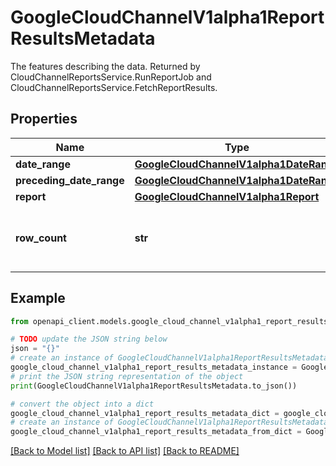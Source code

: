# GoogleCloudChannelV1alpha1ReportResultsMetadata

The features describing the data. Returned by CloudChannelReportsService.RunReportJob and CloudChannelReportsService.FetchReportResults.

## Properties

Name | Type | Description | Notes
------------ | ------------- | ------------- | -------------
**date_range** | [**GoogleCloudChannelV1alpha1DateRange**](GoogleCloudChannelV1alpha1DateRange.md) |  | [optional] 
**preceding_date_range** | [**GoogleCloudChannelV1alpha1DateRange**](GoogleCloudChannelV1alpha1DateRange.md) |  | [optional] 
**report** | [**GoogleCloudChannelV1alpha1Report**](GoogleCloudChannelV1alpha1Report.md) |  | [optional] 
**row_count** | **str** | The total number of rows of data in the final report. | [optional] 

## Example

```python
from openapi_client.models.google_cloud_channel_v1alpha1_report_results_metadata import GoogleCloudChannelV1alpha1ReportResultsMetadata

# TODO update the JSON string below
json = "{}"
# create an instance of GoogleCloudChannelV1alpha1ReportResultsMetadata from a JSON string
google_cloud_channel_v1alpha1_report_results_metadata_instance = GoogleCloudChannelV1alpha1ReportResultsMetadata.from_json(json)
# print the JSON string representation of the object
print(GoogleCloudChannelV1alpha1ReportResultsMetadata.to_json())

# convert the object into a dict
google_cloud_channel_v1alpha1_report_results_metadata_dict = google_cloud_channel_v1alpha1_report_results_metadata_instance.to_dict()
# create an instance of GoogleCloudChannelV1alpha1ReportResultsMetadata from a dict
google_cloud_channel_v1alpha1_report_results_metadata_from_dict = GoogleCloudChannelV1alpha1ReportResultsMetadata.from_dict(google_cloud_channel_v1alpha1_report_results_metadata_dict)
```
[[Back to Model list]](../README.md#documentation-for-models) [[Back to API list]](../README.md#documentation-for-api-endpoints) [[Back to README]](../README.md)


